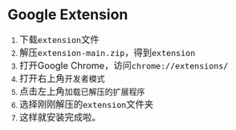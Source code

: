 # Google Extension
1. <font size="4">下载<kbd>extension</kbd>文件</font>
2. <font size="4">解压<kbd>extension-main.zip</kbd>，得到<kbd>extension</kbd></font>
3. <font size="4">打开Google Chrome，访问<kbd>chrome://extensions/</kbd></font>
5. <font size="4">打开右上角<kbd>开发者模式</kbd></font>
7. <font size="4">点击左上角<kbd>加载已解压的扩展程序</kbd></font>
8. <font size="4">选择刚刚解压的<kbd>extension</kbd>文件夹</font>
9. <font size="4">这样就安装完成啦。</font>

